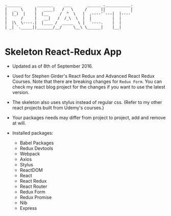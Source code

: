 ```
.______       _______     ___       ______ .___________.
|   _  \     |   ____|   /   \     /      ||           |
|  |_)  |    |  |__     /  ^  \   |  ,----'`---|  |----`
|      /     |   __|   /  /_\  \  |  |         |  |
|  |\  \----.|  |____ /  _____  \ |  `----.    |  |
| _| `._____||_______/__/     \__\ \______|    |__|


```

# Skeleton React-Redux App

- Updated as of 8th of September 2016.

- Used for Stephen Girder's React Redux and Advanced React Redux Courses.
Note that there are breaking changes for `Redux Form`. You can check my react blog
project for the changes if you want to use the latest version.

- The skeleton also uses stylus instead of regular css. (Refer to my other react projects
built from Udemy's courses.)

- Your packages needs may differ from project to project, add and remove at will.

- Installed packages:
  - Babel Packages
  - Redux Devtools
  - Webpack
  - Axios
  - Stylus
  - ReactDOM
  - React
  - React Redux
  - React Router
  - Redux Form
  - Redux Promise
  - Nib
  - Express

